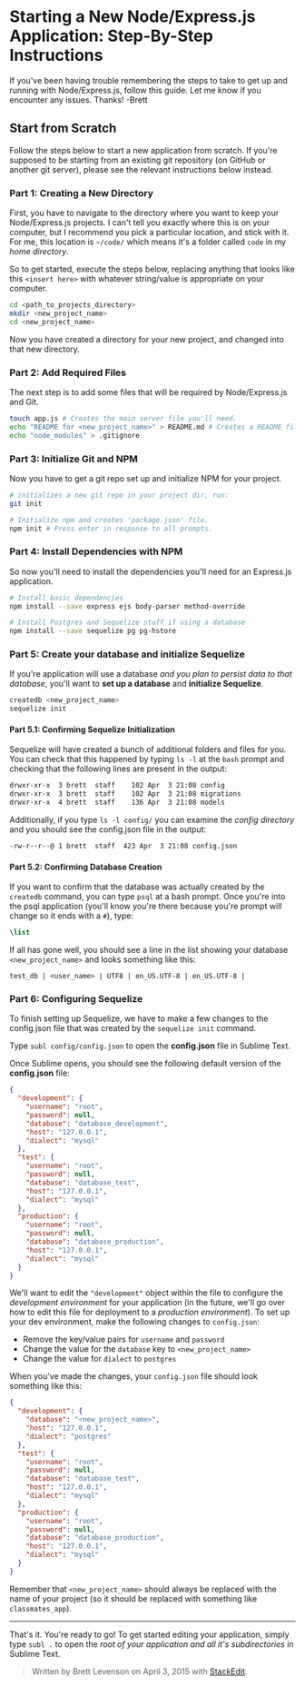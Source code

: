 # Starting a New Node/Express.js Application: Step-By-Step Instructions
If you've been having trouble remembering the steps to take to get up and running with Node/Express.js, follow this guide. Let me know if you encounter any issues. Thanks! -Brett

## Start from Scratch
Follow the steps below to start a new application from scratch. If you're supposed to be starting from an existing git repository (on GitHub or another git server), please see the relevant instructions below instead.

### Part 1: Creating a New Directory
First, you have to navigate to the directory where you want to keep your Node/Express.js projects. I can't tell you exactly where this is on your computer, but I recommend you pick a particular location, and stick with it. For me, this location is `~/code/` which means it's a folder called `code` in my *home directory*.

So to get started, execute the steps below, replacing anything that looks like this `<insert here>` with whatever string/value is appropriate on your computer.
```bash
cd <path_to_projects_directory>
mkdir <new_project_name>
cd <new_project_name>
```
Now you have created a directory for your new project, and changed into that new directory.

### Part 2: Add Required Files
The next step is to add some files that will be required by Node/Express.js and Git.
```bash
touch app.js # Creates the main server file you'll need.
echo "README for <new_project_name>" > README.md # Creates a README file for use with GitHub documentation
echo "node_modules" > .gitignore
```

### Part 3: Initialize Git and NPM
Now you have to get a git repo set up and initialize NPM for your project.
```bash
# initializes a new git repo in your project dir, run:
git init 

# Initialize npm and creates 'package.json' file. 
npm init # Press enter in response to all prompts.
```

### Part 4: Install Dependencies with NPM
So now you'll need to install the dependencies you'll need for an Express.js application.
```bash
# Install basic dependencies
npm install --save express ejs body-parser method-override 

# Install Postgres and Sequelize stuff if using a database
npm install --save sequelize pg pg-hstore
```

### Part 5: Create your database and initialize Sequelize
If you're application will use a database *and you plan to persist data to that database*, you'll want to **set up a database** and **initialize Sequelize**.
```bash
createdb <new_project_name>
sequelize init
```
#### Part 5.1: Confirming Sequelize Initialization
Sequelize will have created a bunch of additional folders and files for you. You can check that this happened by typing `ls -l` at the `bash` prompt and checking that the following lines are present in the output:
```bash
drwxr-xr-x  3 brett  staff    102 Apr  3 21:08 config
drwxr-xr-x  3 brett  staff    102 Apr  3 21:08 migrations
drwxr-xr-x  4 brett  staff    136 Apr  3 21:08 models
```
Additionally, if you type `ls -l config/` you can examine the *config directory* and you should see the config.json file in the output:
```bash
-rw-r--r--@ 1 brett  staff  423 Apr  3 21:08 config.json
```

#### Part 5.2: Confirming Database Creation
If you want to confirm that the database was actually created by the `createdb` command, you can type `psql` at a bash prompt. Once you're into the psql application (you'll know you're there because you're prompt will change so it ends with a `#`), type:
```sql
\list
```
If all has gone well, you should see a line in the list showing your database `<new_project_name>` and looks something like this:
```
test_db | <user_name> | UTF8 | en_US.UTF-8 | en_US.UTF-8 |
```

### Part 6: Configuring Sequelize
To finish setting up Sequelize, we have to make a few changes to the config.json file that was created by the `sequelize init` command.

Type `subl config/config.json` to open the **config.json** file in Sublime Text.

Once Sublime opens, you should see the following default version of the **config.json** file:
```json
{
  "development": {
    "username": "root",
    "password": null,
    "database": "database_development",
    "host": "127.0.0.1",
    "dialect": "mysql"
  },
  "test": {
    "username": "root",
    "password": null,
    "database": "database_test",
    "host": "127.0.0.1",
    "dialect": "mysql"
  },
  "production": {
    "username": "root",
    "password": null,
    "database": "database_production",
    "host": "127.0.0.1",
    "dialect": "mysql"
  }
}
```
We'll want to edit the `"development"` object within the file to configure the *development environment* for your application (in the future, we'll go over how to edit this file for deployment to a *production environment*). To set up your dev environment, make the following changes to `config.json`:
  - Remove the key/value pairs for `username` and `password`
  - Change the value for the `database` key to `<new_project_name>`
  - Change the value for `dialect` to `postgres`

When you've made the changes, your `config.json` file should look something like this:
```json
{
  "development": {
    "database": "<new_project_name>",
    "host": "127.0.0.1",
    "dialect": "postgres"
  },
  "test": {
    "username": "root",
    "password": null,
    "database": "database_test",
    "host": "127.0.0.1",
    "dialect": "mysql"
  },
  "production": {
    "username": "root",
    "password": null,
    "database": "database_production",
    "host": "127.0.0.1",
    "dialect": "mysql"
  }
}
```
Remember that `<new_project_name>` should always be replaced with the name of your project (so it should be replaced with something like `classmates_app`).

----------

That's it. You're ready to go! To get started editing your application, simply type `subl .` to open the *root of your application and all it's subdirectories* in Sublime Text.

> Written by Brett Levenson on April 3, 2015 with [StackEdit](https://stackedit.io/).


